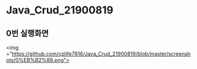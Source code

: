 # Java_Crud_21900819

## 0번 실행화면
<img ="https://github.com/cplife7816/Java_Crud_21900819/blob/master/screenshots/0%EB%B2%88.png"> 
